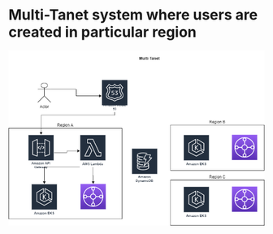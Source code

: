 # Multi-Tanet system where users are created in particular region

![Diagram](Multi-Tanet.drawio.png)